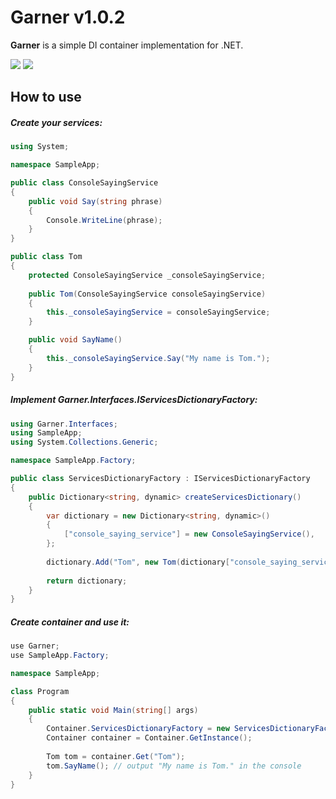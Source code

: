 # Garner v1.0.2
__Garner__ is a simple DI container implementation for .NET.

![](https://img.shields.io/badge/.NET-6%2B-blue) ![](https://img.shields.io/badge/C%23-10%2B-yellow)

## How to use

##### Create your services:

```csharp
using System;

namespace SampleApp;

public class ConsoleSayingService
{
	public void Say(string phrase)
	{
		Console.WriteLine(phrase);
	}
}

public class Tom
{
	protected ConsoleSayingService _consoleSayingService;
	
	public Tom(ConsoleSayingService consoleSayingService)
	{
		this._consoleSayingService = consoleSayingService;
	}

	public void SayName()
	{
		this._consoleSayingService.Say("My name is Tom.");
	}
}

```

##### Implement __Garner.Interfaces.IServicesDictionaryFactory__:

```csharp
using Garner.Interfaces;
using SampleApp;
using System.Collections.Generic;

namespace SampleApp.Factory;

public class ServicesDictionaryFactory : IServicesDictionaryFactory
{
	public Dictionary<string, dynamic> createServicesDictionary()
	{
		var dictionary = new Dictionary<string, dynamic>()
		{
			["console_saying_service"] = new ConsoleSayingService(),
		};
		
		dictionary.Add("Tom", new Tom(dictionary["console_saying_service"]));
		
		return dictionary;
	}
}

```

##### Create container and use it:

```csharp
use Garner;
use SampleApp.Factory;

namespace SampleApp;

class Program
{
	public static void Main(string[] args)
	{
		Container.ServicesDictionaryFactory = new ServicesDictionaryFactory();
		Container container = Container.GetInstance();
		
		Tom tom = container.Get("Tom");
		tom.SayName(); // output "My name is Tom." in the console
	}
}
```

